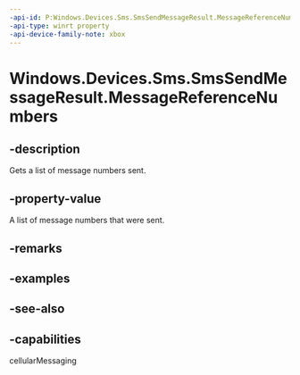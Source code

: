 ```yaml
---
-api-id: P:Windows.Devices.Sms.SmsSendMessageResult.MessageReferenceNumbers
-api-type: winrt property
-api-device-family-note: xbox
---
```


<!-- Property syntax
public Windows.Foundation.Collections.IVectorView<int> MessageReferenceNumbers { get; }
-->

# Windows.Devices.Sms.SmsSendMessageResult.MessageReferenceNumbers

## -description
Gets a list of message numbers sent.

## -property-value
A list of message numbers that were sent.

## -remarks

## -examples

## -see-also


## -capabilities
cellularMessaging
